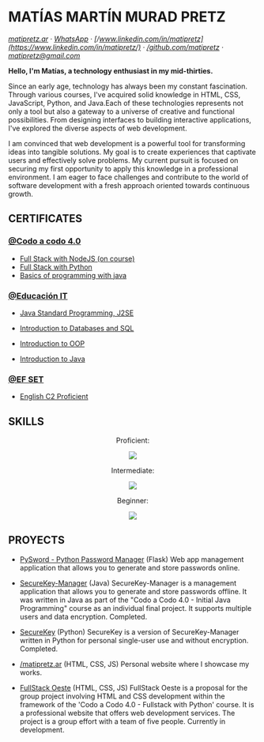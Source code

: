 # MATÍAS MARTÍN MURAD PRETZ  

_[matipretz.ar](https://matipretz.ar/) · [WhatsApp](https://tinyurl.com/acces1) · [/www.linkedin.com/in/matipretz](https://www.linkedin.com/in/matipretz/) · [/github.com/matipretz](https://github.com/matipretz) · [matipretz@gmail.com](mailto:matipretz@gmail.com?subject=[CV])_  


**Hello, I'm Matías, a technology enthusiast in my mid-thirties.**

Since an early age, technology has always been my constant fascination. Through various courses, I've acquired solid knowledge in HTML, CSS, JavaScript, Python, and Java.Each of these technologies represents not only a tool but also a gateway to a universe of creative and functional possibilities. From designing interfaces to building interactive applications, I've explored the diverse aspects of web development.

I am convinced that web development is a powerful tool for transforming ideas into tangible solutions. My goal is to create experiences that captivate users and effectively solve problems. My current pursuit is focused on securing my first opportunity to apply this knowledge in a professional environment. I am eager to face challenges and contribute to the world of software development with a fresh approach oriented towards continuous growth.

## CERTIFICATES

### [@Codo a codo 4.0](https://agenciadeaprendizaje.bue.edu.ar/codo-a-codo/)

- [Full Stack with NodeJS (on course)]()
- [Full Stack with Python](https://drive.google.com/file/d/16YkxBkqEgYPfzsfe8p8_x2EURlHL-ItJ/view)
- [Basics of programming with java](https://drive.google.com/file/d/1NRTS0h5E0a1epArzntPvWQ2vxd34Y-Yu)

### [@Educación IT](https://www.educacionit.com/)

-  [Java Standard Programming, J2SE](https://www.educacionit.com/perfil/matias-martin-murad-pretz-225217/certificado/25229)

- [Introduction to Databases and SQL](https://www.educacionit.com/perfil/matias-martin-murad-pretz-225217/certificado/27282)

- [Introduction to OOP](https://www.educacionit.com/perfil/matias-martin-murad-pretz-225217/certificado/25209)

- [Introduction to Java](https://www.educacionit.com/perfil/matias-martin-murad-pretz-225217/certificado/26726)

### [@EF SET](https://www.efset.org/)

- [English C2 Proficient](https://www.efset.org/cert/oiXghv)


## SKILLS
  <p align="center">Proficient:</p>
  

  <p align="center">
    <a href="https://skillicons.dev">
      <img src="https://skillicons.dev/icons?i=vscode,github,html,css,bootstrap,md" />
    </a>
  </p>
<p align="center"> Intermediate:</p>
  <p align="center">
    <a href="https://skillicons.dev">
      <img src="https://skillicons.dev/icons?i=mongodb,express,react,nodejs,tailwind,java,py,flask,mysql" />
    </a>
  </p>
<p align="center">Beginner:</p>
<p align="center">
    <a href="https://skillicons.dev">
      <img src="https://skillicons.dev/icons?i=ts,nextjs,vercel,astro" />
    </a>
  </p>

## PROYECTS

- [PySword - Python Password Manager](https://github.com/matipretz/Py_Sword) (Flask)
    Web app management application that allows you to generate and store passwords online.
- [SecureKey-Manager](http://github.com/matipretz/SecureKey-Manager) (Java)
    SecureKey-Manager is a management application that allows you to generate and store passwords offline. It was written in Java as part of the "Codo a Codo 4.0 - Initial Java Programming" course as an individual final project. It supports multiple users and data encryption. Completed.
- [SecureKey](http://github.com/matipretz/SecureKey) (Python)
    SecureKey is a version of SecureKey-Manager written in Python for personal single-user use and without encryption. Completed.

- [/matipretz.ar](http://matipretz.ar) (HTML, CSS, JS)
    Personal website where I showcase my works.
- [FullStack Oeste](http://matipretz.ar/fullstackoeste) (HTML, CSS, JS)
    FullStack Oeste is a proposal for the group project involving HTML and CSS development within the framework of the 'Codo a Codo 4.0 - Fullstack with Python' course. It is a professional website that offers web development services. The project is a group effort with a team of five people. Currently in development.


